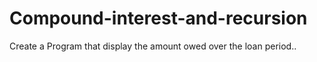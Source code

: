 # Compound-interest-and-recursion
Create a Program that display the amount owed over the loan period..
